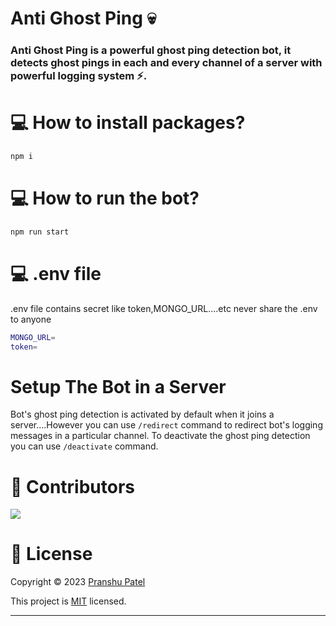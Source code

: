 # Anti Ghost Ping 💀

### Anti Ghost Ping is a powerful ghost ping detection bot, it detects ghost pings in each and every channel of a server with powerful logging system ⚡.

# 💻 How to install packages?

```sh
npm i
```

# 💻 How to run the bot?

```sh
npm run start
```

# 💻 .env file

.env file contains secret like token,MONGO_URL....etc
never share the .env to anyone

```sh
MONGO_URL=
token=
```

# Setup The Bot in a Server

Bot's ghost ping detection is activated by default when it joins a server....However you can use `/redirect` command to redirect bot's logging messages in a particular channel. To deactivate the ghost ping detection you can use `/deactivate` command.

# 🤝 Contributors

<a href="https://github.com/pranshu05/Anti-Ghost-Ping/graphs/contributors">
  <img src="https://contrib.rocks/image?repo=pranshu05/Anti-Ghost-Ping" />
</a>

# 📝 License

Copyright © 2023 [Pranshu Patel](https://github.com/pranshu05)

This project is [MIT](https://opensource.org/licenses/MIT) licensed.

---
